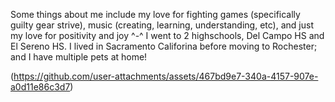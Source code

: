 Some things about me include my love for fighting games (specifically guilty gear strive), music (creating, learning, understanding, etc), and just my love for positivity and joy ^-^
I went to 2 highschools, Del Campo HS and El Sereno HS. I lived in Sacramento Califorina before moving to Rochester; and I have multiple pets at home!

(https://github.com/user-attachments/assets/467bd9e7-340a-4157-907e-a0d11e86c3d7)

